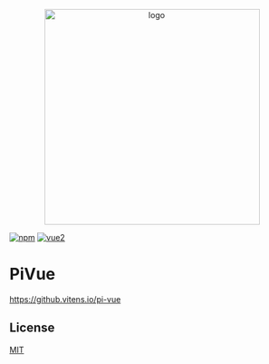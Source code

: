 <p align="center">
  <a href="https://vitens.github.io/pi-vue" target="_blank">
    <img width="380" src="https://raw.githubusercontent.com/vitens/pi-vue/master/docs-src/.vuepress/public/hero.png" alt="logo">
  </a>
</p>

[![npm](https://img.shields.io/npm/v/pi-vue.svg)](https://www.npmjs.com/package/pi-vue) [![vue2](https://img.shields.io/badge/vue-2.x-brightgreen.svg)](https://vuejs.org/)

# PiVue

https://github.vitens.io/pi-vue

## License

[MIT](http://opensource.org/licenses/MIT)
